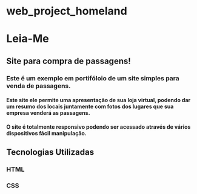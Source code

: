 # web_project_homeland
# Leia-Me
## Site para compra de passagens!
### Este é um exemplo em portifóloio de um site simples para venda de passagens.
#### Este site ele permite uma apresentação de sua loja virtual, podendo dar um resumo dos locais juntamente com fotos dos lugares que sua empresa venderá as passagens.
#### O site é totalmente responsivo podendo ser acessado através de vários dispositivos fácil manipulação.

## Tecnologias Utilizadas
### HTML
### CSS